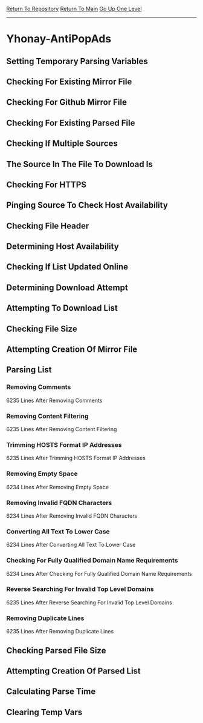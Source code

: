 [Return To Repository](https://github.com/deathbybandaid/piholeparser/)
[Return To Main](https://github.com/deathbybandaid/piholeparser/blob/master/RecentRunLogs/Mainlog.md)
[Go Up One Level](https://github.com/deathbybandaid/piholeparser/blob/master/RecentRunLogs/TopLevelScripts/30-Processing-External-Blacklists.md)
____________________________________
# Yhonay-AntiPopAds
## Setting Temporary Parsing Variables
## Checking For Existing Mirror File
## Checking For Github Mirror File
## Checking For Existing Parsed File
## Checking If Multiple Sources
## The Source In The File To Download Is
## Checking For HTTPS
## Pinging Source To Check Host Availability
## Checking File Header
## Determining Host Availability
## Checking If List Updated Online
## Determining Download Attempt
## Attempting To Download List
## Checking File Size
## Attempting Creation Of Mirror File
## Parsing List
### Removing Comments
6235 Lines After Removing Comments
### Removing Content Filtering
6235 Lines After Removing Content Filtering
### Trimming HOSTS Format IP Addresses
6235 Lines After Trimming HOSTS Format IP Addresses
### Removing Empty Space
6234 Lines After Removing Empty Space
### Removing Invalid FQDN Characters
6234 Lines After Removing Invalid FQDN Characters
### Converting All Text To Lower Case
6234 Lines After Converting All Text To Lower Case
### Checking For Fully Qualified Domain Name Requirements
6234 Lines After Checking For Fully Qualified Domain Name Requirements
### Reverse Searching For Invalid Top Level Domains
6235 Lines After Reverse Searching For Invalid Top Level Domains
### Removing Duplicate Lines
6235 Lines After Removing Duplicate Lines
## Checking Parsed File Size
## Attempting Creation Of Parsed List
## Calculating Parse Time
## Clearing Temp Vars
